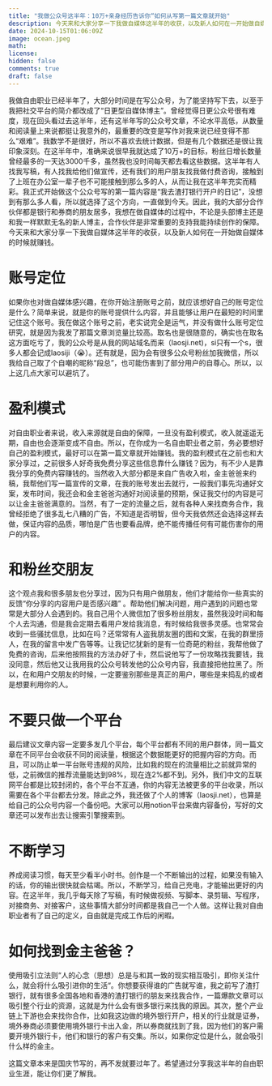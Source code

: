 ```yaml
---
title: "我做公众号这半年：10万+亲身经历告诉你“如何从写第一篇文章就开始"
description: 今天来和大家分享一下我做自媒体这半年的收获，以及新人如何在一开始做自媒体的时候就赚钱。
date: 2024-10-15T01:06:09Z
image: ocean.jpeg
math: 
license: 
hidden: false
comments: true
draft: false
---
```



我做自由职业已经半年了，大部分时间是在写公众号，为了能坚持写下去，以至于我把社交平台的简介都改成了“日更型自媒体博主”。曾经觉得日更公众号很有难度，现在回头看过去这半年，还有这半年写的公众号文章，不论水平高低，从数量和阅读量上来说都挺让我意外的，最重要的改变是写作对我来说已经变得不那么“艰难”。我数学不是很好，所以不喜欢去统计数据，但是有几个数据还是很让我印象深刻。在这半年中，准确来说很早我就达成了10万+的目标，粉丝日增长数量曾经最多的一天达3000千多，虽然我也没时间每天都去看这些数据。这半年有人找我写稿，有人找我给他们做宣传，还有我们的用户朋友找我做付费咨询，接触到了上班在办公室一辈子也不可能接触到那么多的人，从而让我在这半年充实而精彩。我正式开始做这个公众号写的第一篇内容是“我去渣打银行开户的日记”，没想到有那么多人看，所以就选择了这个方向，一直做到今天。因此，我的大部分合作伙伴都是银行和券商的朋友居多，我想在做自媒体的过程中，不论是头部博主还是和我一样默默无名的新人博主，合作伙伴是非常重要的支持我能持续创作的保障。今天来和大家分享一下我做自媒体这半年的收获，以及新人如何在一开始做自媒体的时候就赚钱。


# 账号定位

如果你也对做自媒体感兴趣，在你开始注册账号之前，就应该想好自己的账号定位是什么？简单来说，就是你的账号提供什么内容，并且能够让用户在最短的时间里记住这个账号。我在做这个账号之前，老实说完全是运气，并没有做什么账号定位研究，就是因为我发了那篇文章浏览量比较高。取名也是很随意的，确实也在取名这方面吃亏了，我的公众号是从我的网站域名而来（laosji.net)，si只有一个s，很多人都会记成laosiji（😭）。还有就是，因为会有很多公众号粉丝加我微信，所以我给自己取了个自嘲的昵称“段总”，也可能伤害到了部分用户的自尊心。所以，以上这几点大家可以避坑了。


# 盈利模式

对自由职业者来说，收入来源就是自由的保障，一旦没有盈利模式，收入就遥遥无期，自由也会逐渐变成不自由。所以，在你成为一名自由职业者之前，务必要想好自己的盈利模式，最好可以在第一篇文章就开始赚钱。我的盈利模式在之前也和大家分享过，之前很多人好奇我免费分享这些信息靠什么赚钱？因为，有不少人是靠我分享的免费内容赚钱的。当然收入大部分都是来自广告收入啦，金主爸爸来约稿，我帮他们写一篇宣传的文章，在我的账号发出去就行，一般我们事先沟通好文案，发布时间，我还会和金主爸爸沟通好对阅读量的预期，保证我交付的内容是可以让金主爸爸满意的。当然，有了一定的流量之后，就有各种人来找商务合作，我曾经拒绝了很多乱七八糟的广告，不知道是否明智，但今天我依然还会选择这样去做，保证内容的品质，哪怕是广告也要看品牌，绝不能传播任何有可能伤害你的用户的内容。


# 和粉丝交朋友

这个观点我和很多朋友也分享过，因为只有用户做朋友，他们才能给你一些真实的反馈“你分享的内容用户是否感兴趣” 。帮助他们解决问题，用户遇到的问题也常常是大部分人会遇到的。我自己用个人微信加了很多粉丝朋友，虽然我没时间和每个人去沟通，但是我会定期去看用户发给我消息，有时候给我很多灵感。也常常会收到一些骚扰信息，比如在吗？还常常有人盗我朋友圈的图和文案，在我的群里捞人，在我的留言中发广告等等。让我记忆犹新的是有一位奇葩的粉丝，我帮他做了免费的咨询，后来他按照我的方法办好了卡，然后说他写了一份攻略找我要钱，我没同意，然后他又让我用我的公众号转发他的公众号内容，我直接把他拉黑了。所以，在和用户交朋友的时候，一定要鉴别那些是真正的用户，哪些是来捣乱的或者是想要利用你的人。


# 不要只做一个平台

最后建议文章内容一定要多发几个平台，每个平台都有不同的用户群体，同一篇文章在不同平台会收获不同的阅读量，根据这个数据能更好的把握内容的方向。而且，可以防止单一平台账号违规的风险，比如我的现在的流量相比之前就异常的低，之前微信的推荐流量能达到98%，现在连2%都不到。另外，我们中文的互联网平台都是比较封闭的，各个平台不互通，你的内容无法被更多的平台收录，所以需要在各个平台都去分发。除此之外，我还做了个人的博客（laosji.net），也算是给自己的公众号内容一个备份吧。大家可以用notion平台来做内容备份，写好的文章还可以发布出去让搜索引擎搜索到。


# **不断学习**

养成阅读习惯，每天至少看半小时书。创作是一个不断输出的过程，如果没有输入的话，你的输出很快就会枯竭。所以，不断学习，给自己充电，才能输出更好的内容。在这半年，我几乎每天除了写稿，有时候做视频、写脚本、录剪辑、写程序，对接商务、对接客户，这些事情大部分时间都是我自己一个人做。这样让我对自由职业者有了自己的定义，自由就是完成工作后的闲暇。


# 如何找到金主爸爸？

使用吸引立法则“人的心念（思想）总是与和其一致的现实相互吸引，即你关注什么，就会将什么吸引进你的生活“。‌你想要获得谁的广告就写谁，我之前写了渣打银行，就有很多全国各地和香港的渣打银行的朋友来找我合作，一篇爆款文章可以吸引整个行业的资源，这就是为什么会有很多银行来找我的原因。其次，整个产业链上下游也会来找你合作，比如我这边做的境外银行开户，相关的行业就是证券，境外券商必须要使用境外银行卡出入金，所以券商就找到了我，因为他们的客户需要开境外银行卡，他们和银行的客户有交集。所以，如果你定位是什么，就会吸引什么样的金主。

这篇文章本来是国庆节写的，再不发就要过年了。希望通过分享我这半年的自由职业生涯，能让你们更了解我。